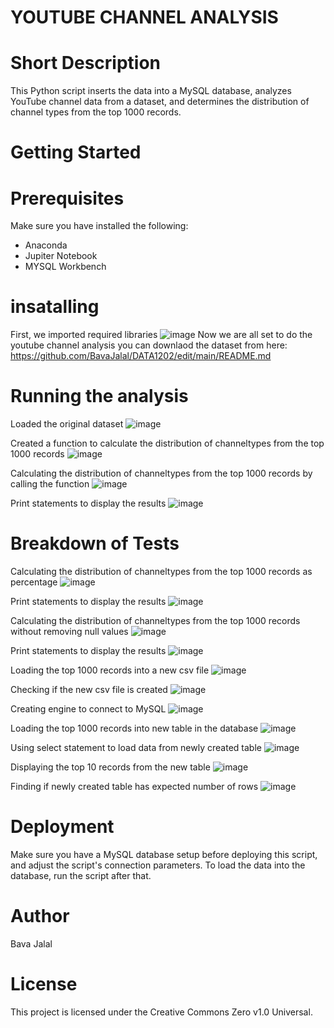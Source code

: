 # YOUTUBE CHANNEL ANALYSIS
# Short Description
This Python script inserts the data into a MySQL database, analyzes YouTube channel data from a dataset, and determines the distribution of channel types from the top 1000 records.
# Getting Started
# Prerequisites
Make sure you have installed the following: 
- Anaconda
- Jupiter Notebook
- MYSQL Workbench
# insatalling 
 First, we imported required libraries
![image](https://github.com/BavaJalal/DATA1202/assets/151898946/75513b6d-6ebb-4a60-952a-31e7e1f96768)
Now we are all set to do the youtube channel analysis
you can downlaod the dataset from here: https://github.com/BavaJalal/DATA1202/edit/main/README.md
# Running the analysis
Loaded the original dataset
![image](https://github.com/BavaJalal/DATA1202/assets/151898946/f275139f-fbfb-4b01-948d-5bdbc85194e8)

Created a function to calculate the distribution of channeltypes from the top 1000 records 
![image](https://github.com/BavaJalal/DATA1202/assets/151898946/6b2436c2-aa3a-4ba1-91de-81bb884807ab)

Calculating the distribution of channeltypes from the top 1000 records by calling the function
![image](https://github.com/BavaJalal/DATA1202/assets/151898946/a1108ce4-ed39-47cc-8b9f-08c8cabb553c)

Print statements to display the results
![image](https://github.com/BavaJalal/DATA1202/assets/151898946/20bf177c-08e7-463e-a6cb-c258853c9bf3)

# Breakdown of Tests
 Calculating the distribution of channeltypes from the top 1000 records as percentage 
![image](https://github.com/BavaJalal/DATA1202/assets/151898946/eac38c43-ae5f-4184-9f47-4b40177dcb11)

 Print statements to display the results
![image](https://github.com/BavaJalal/DATA1202/assets/151898946/659d150b-2f05-45f1-a34f-f67867bef8c4)

 Calculating the distribution of channeltypes from the top 1000 records without removing null values 
![image](https://github.com/BavaJalal/DATA1202/assets/151898946/3c695e43-bae7-40d3-9535-a8595355130b)

 Print statements to display the results
![image](https://github.com/BavaJalal/DATA1202/assets/151898946/a60d94de-6c89-421d-a73f-d5b5757928b9)

 Loading the top 1000 records into a new csv file
![image](https://github.com/BavaJalal/DATA1202/assets/151898946/f9aafd34-3484-4a4e-ac29-660dd30b5289)

 Checking if the new csv file is created
![image](https://github.com/BavaJalal/DATA1202/assets/151898946/1d77acfd-1335-46a1-8d8b-eea1f2638699)

 Creating engine to connect to MySQL
![image](https://github.com/BavaJalal/DATA1202/assets/151898946/cc3f1e93-0787-43a2-ace5-e9bc1d9f64be)

 Loading the top 1000 records into new table in the database
![image](https://github.com/BavaJalal/DATA1202/assets/151898946/823a15f2-9967-4e1f-9f3b-fbbbbd49e4f8)

 Using select statement to load data from newly created table
![image](https://github.com/BavaJalal/DATA1202/assets/151898946/5ec8f60d-8529-4ada-b4b8-b91e01d155ee)

 Displaying the top 10 records from the new table
![image](https://github.com/BavaJalal/DATA1202/assets/151898946/644b7788-02eb-4d13-898c-e6a9616e3d5b)

 Finding if newly created table has expected number of rows
![image](https://github.com/BavaJalal/DATA1202/assets/151898946/af31c4fe-fcae-46e5-ad34-c1beb2c84ba6)
# Deployment
Make sure you have a MySQL database setup before deploying this script, and adjust the script's connection parameters. To load the data into the database, run the script after that.
# Author
Bava Jalal
# License
This project is licensed under the Creative Commons Zero v1.0 Universal.


























